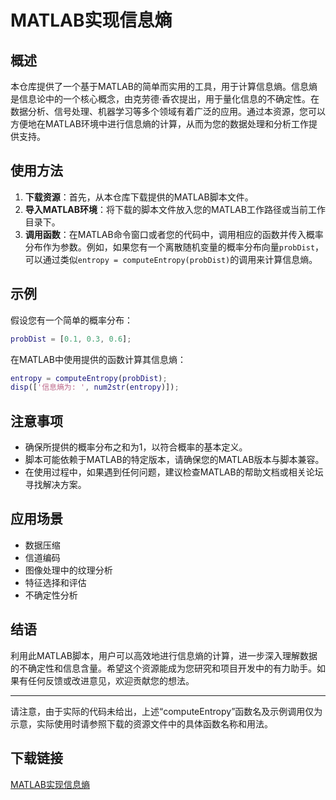 # MATLAB实现信息熵

## 概述

本仓库提供了一个基于MATLAB的简单而实用的工具，用于计算信息熵。信息熵是信息论中的一个核心概念，由克劳德·香农提出，用于量化信息的不确定性。在数据分析、信号处理、机器学习等多个领域有着广泛的应用。通过本资源，您可以方便地在MATLAB环境中进行信息熵的计算，从而为您的数据处理和分析工作提供支持。

## 使用方法

1. **下载资源**：首先，从本仓库下载提供的MATLAB脚本文件。
2. **导入MATLAB环境**：将下载的脚本文件放入您的MATLAB工作路径或当前工作目录下。
3. **调用函数**：在MATLAB命令窗口或者您的代码中，调用相应的函数并传入概率分布作为参数。例如，如果您有一个离散随机变量的概率分布向量`probDist`，可以通过类似`entropy = computeEntropy(probDist)`的调用来计算信息熵。

## 示例

假设您有一个简单的概率分布：
```matlab
probDist = [0.1, 0.3, 0.6];
```

在MATLAB中使用提供的函数计算其信息熵：
```matlab
entropy = computeEntropy(probDist);
disp(['信息熵为: ', num2str(entropy)]);
```

## 注意事项

- 确保所提供的概率分布之和为1，以符合概率的基本定义。
- 脚本可能依赖于MATLAB的特定版本，请确保您的MATLAB版本与脚本兼容。
- 在使用过程中，如果遇到任何问题，建议检查MATLAB的帮助文档或相关论坛寻找解决方案。

## 应用场景

- 数据压缩
- 信道编码
- 图像处理中的纹理分析
- 特征选择和评估
- 不确定性分析

## 结语

利用此MATLAB脚本，用户可以高效地进行信息熵的计算，进一步深入理解数据的不确定性和信息含量。希望这个资源能成为您研究和项目开发中的有力助手。如果有任何反馈或改进意见，欢迎贡献您的想法。

---

请注意，由于实际的代码未给出，上述“computeEntropy”函数名及示例调用仅为示意，实际使用时请参照下载的资源文件中的具体函数名称和用法。

## 下载链接

[MATLAB实现信息熵](https://pan.quark.cn/s/2ae767a802da)